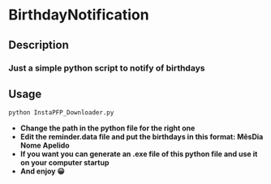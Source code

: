 # BirthdayNotification
## Description
### Just a simple python script to notify of birthdays

## Usage
  ```sh
  python InstaPFP_Downloader.py
  ```
  * **Change the path in the python file for the right one**
  * **Edit the reminder.data file and put the birthdays in this format: MêsDia Nome Apelido**
  * **If you want you can generate an .exe file of this python file and use it on your computer startup**
  * **And enjoy 😀**

